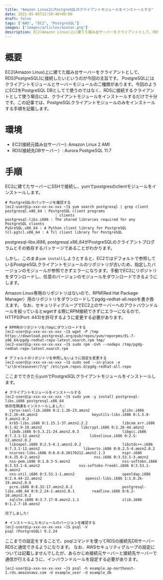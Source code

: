 ```yaml
---
title: "Amazon Linux2にPostgreSQLのクライアントモジュールをインストールする"
date: 2021-05-05T22:59:40+09:00
draft: false
tags: ["AWS", "EC2", "PostgreSQL"]
images: ["images/articles/avatar.png"]
description: EC2(Amazon Linux)上に建てた踏み台サーバーをクライアントとして、RDS(PostgreSQL)に接続したい。EC2をPostgreSQL DBとしてて使うのではなく、RDSに接続するクライアントとして使う場合には、クライアントモジュールをインストールするだけで十分です。
---
```

# 概要
EC2(Amazon Linux)上に建てた踏み台サーバーをクライアントとして、RDS(PostgreSQL)に接続したいというのが今回の主旨です。
PostgreSQLにはクライアントモジュールとサーバーモジュールの二種類があります。今回のようにEC2をPostgreSQL DBとしてて使うのではなく、RDSに接続するクライアントとして使う場合には、クライアントモジュールをインストールするだけで十分です。この記事では、PostgreSQLクライアントモジュールのみをインストールする手順を記載します。

# 環境
- EC2(接続元踏み台サーバー): Amazon Linux 2 AMI
- RDS(接続先DBサーバー）: Aurora PostgreSQL 11.7

# 手順
EC2に建てたサーバーにSSHで接続し、yumでpostgresのclientモジュールをインストールします。
```
# PostgreSQLのパッケージを確認する
[ec2-user@ip-xxx-xx-xx-xxx ~]$ yum search postgresql | grep client
postgresql.x86_64 : PostgreSQL client programs
                       : clients
postgresql-libs.i686 : The shared libraries required for any PostgreSQL clients
PyGreSQL.x86_64 : A Python client library for PostgreSQL
tcl-pgtcl.x86_64 : A Tcl client library for PostgreSQL
```
postgresql-libs.i686, postgresql.x86_64がPostgreSQLのクライアントプログラムとその依存するパッケージであることがわかります。

しかし、このまま`yum install`しようとすると、EC2ではデフォルトで参照しているPostgreSQLクライアントモジュールのリポジトリが古いため、指定したバージョンのモジュールが参照できずエラーになります。手動でEC2にリポジトリをダウンロードし、任意のバージョンのモジュールをダウンロードできるようにします。

Amazon Linux専用のリポジトリはないので、RPM(Red Hat Package Manager）用のリポジトリをダウンロードしてpgdg-redhat-all.repoを書き換えます。
なお、セキュリティグループでEC2上のサーバーへのアウトバウンドルールを絞っているとwgetする際にRPM接続できずにエラーになるので、HTTPS(Port: 443)を許可するように変更する必要があります。

```
# RPM用のリポジトリを/tmpにダウンロードする
[ec2-user@ip-xxx-xx-xx-xxx ~]$ wget -P /tmp https://download.postgresql.org/pub/repos/yum/reporpms/EL-7-x86_64/pgdg-redhat-repo-latest.noarch.rpm tmp/
[ec2-user@ip-xxx-xx-xx-xxx ~]$ sudo rpm -Uvh --nodeps /tmp/pgdg-redhat-repo-latest.noarch.rpm

# デフォルトのリポジトリを参照しないように設定を変更する
[ec2-user@ip-xxx-xx-xx-xxx ~]$ sudo sed --in-place -e "s/\$releasever/7/g" /etc/yum.repos.d/pgdg-redhat-all.repo
```

ここまでできたらyumでPostgreSQLクライアントモジュールをインストールします。
```
# クライアントモジュールをインストールする
[ec2-user@ip-xxx-xx-xx-xxx ~]$ sudo yum -y install postgresql-libs.i686 postgresql.x86_64
依存性関連をインストールしました:
  cyrus-sasl-lib.i686 0:2.1.26-23.amzn2               glibc.i686 0:2.26-44.amzn2                         keyutils-libs.i686 0:1.5.8-3.amzn2.0.2
  krb5-libs.i686 0:1.15.1-37.amzn2.2.2                libcom_err.i686 0:1.42.9-19.amzn2                  libcrypt.i686 0:2.26-44.amzn2
  libdb.i686 0:5.3.21-24.amzn2.0.3                    libgcc.i686 0:7.3.1-12.amzn2                       libselinux.i686 0:2.5-12.amzn2.0.2
  libsepol.i686 0:2.5-8.1.amzn2.0.2                   libstdc++.i686 0:7.3.1-12.amzn2                    libverto.i686 0:0.2.5-4.amzn2.0.2
  ncurses-libs.i686 0:6.0-8.20170212.amzn2.1.3        nspr.i686 0:4.25.0-2.amzn2                         nss.i686 0:3.53.1-3.amzn2
  nss-pem.i686 0:1.0.3-5.amzn2                        nss-softokn.i686 0:3.53.1-6.amzn2                  nss-softokn-freebl.i686 0:3.53.1-6.amzn2
  nss-util.i686 0:3.53.1-1.amzn2                      openldap.i686 0:2.4.44-22.amzn2                    openssl-libs.i686 1:1.0.2k-19.amzn2.0.6
  pcre.i686 0:8.32-17.amzn2.0.2                       postgresql-libs.x86_64 0:9.2.24-1.amzn2.0.1        readline.i686 0:6.2-10.amzn2.0.2
  sqlite.i686 0:3.7.17-8.amzn2.1.1                    zlib.i686 0:1.2.7-18.amzn2

完了しました!

# インストールしたモジュールのバージョンを確認する
[ec2-user@ip-xxx-xx-xx-xxx ~]$ psql -V
psql (PostgreSQL) 9.2.24
```
ここまでの設定をすることで、psqlコマンドを使ってRDSの接続先DBサーバーRDSと通信できるようになります。
なお、AWSセキュリティグループの設定については記載しませんでしたが、あらかじめ接続元サーバーと接続先サーバーで通信が行えるように、インバウンドルールを設定する必要があります。
```
[ec2-user@ip-xxx-xx-xx-xxx ~]$ psql -h example.ap-northeast-1.rds.amazonaws.com -U example_user -d example_db
```
